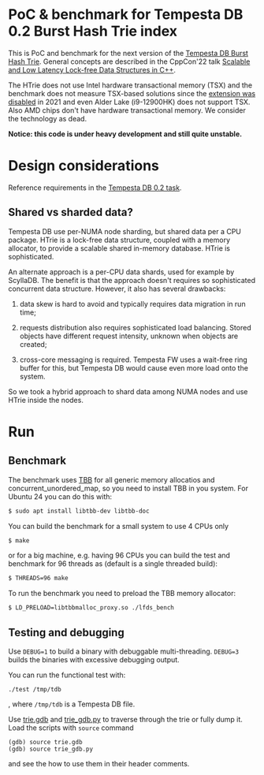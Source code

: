 # PoC & benchmark for Tempesta DB 0.2 Burst Hash Trie index

This is PoC and benchmark for the next version of the
[Tempesta DB Burst Hash Trie](https://github.com/tempesta-tech/tempesta/blob/master/db/core/htrie.c).
General concepts are described in the CppCon'22 talk
[Scalable and Low Latency Lock-free Data Structures in C++](https://www.youtube.com/watch?v=j_FCgQmgp_M).

The HTrie does not use Intel hardware transactional memory (TSX) and the benchmark
does not measure TSX-based solutions since the
[extension was disabled](https://www.theregister.com/2021/06/29/intel_tsx_disabled/)
in 2021 and even Alder Lake (i9-12900HK) does not support TSX. Also AMD chips don't
have hardware transactional memory. We consider the technology as dead.

**Notice: this code is under heavy development and still quite unstable.**


# Design considerations

Reference requirements in the [Tempesta DB 0.2 task](https://github.com/tempesta-tech/tempesta/issues/515).

## Shared vs sharded data?

Tempesta DB use per-NUMA node sharding, but shared data per a CPU package.
HTrie is a lock-free data structure, coupled with a memory allocator, to provide
a scalable shared in-memory database. HTrie is sophisticated.

An alternate approach is a per-CPU data shards, used for example by ScyllaDB.
The benefit is that the approach doesn't requires so sophisticated concurrent
data structure. However, it also has several drawbacks:

1. data skew is hard to avoid and typically requires data migration in run time;

2. requests distribution also requires sophisticated load balancing.
   Stored objects have different request intensity, unknown when objects are created;

3. cross-core messaging is required. Tempesta FW uses a wait-free ring buffer for this,
   but Tempesta DB would cause even more load onto the system.

So we took a hybrid approach to shard data among NUMA nodes and use HTrie inside the nodes.


# Run

## Benchmark

The benchmark uses [TBB](https://github.com/oneapi-src/oneTBB) for all generic memory
allocatios and concurrent_unordered_map, so you need to install TBB in you system.
For Ubuntu 24 you can do this with:

```bash
$ sudo apt install libtbb-dev libtbb-doc
```

You can build the benchmark for a small system to use 4 CPUs only
```bash
$ make
```
or for a big machine, e.g. having 96 CPUs you can build the test and benchmark
for 96 threads as (default is a single threaded build):
```bash
$ THREADS=96 make
```

To run the benchmark you need to preload the TBB memory allocator:
```bash
$ LD_PRELOAD=libtbbmalloc_proxy.so ./lfds_bench
```

## Testing and debugging

Use `DEBUG=1` to build a binary with debuggable multi-threading. `DEBUG=3` builds
the binaries with excessive debugging output.

You can run the functional test with:
```
./test /tmp/tdb
```
, where `/tmp/tdb` is a Tempesta DB file.

Use [trie.gdb](trie.gdb) and [trie_gdb.py](trie_gdb.py) to traverse through the trie or
fully dump it. Load the scripts with `source` command
```
(gdb) source trie.gdb
(gdb) source trie_gdb.py
```
and see the how to use them in their header comments.

